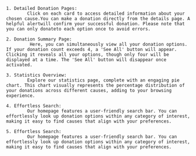     1. Detailed Donation Pages:
            Click on each card to access detailed information about your chosen cause.You can make a donation directly from the details page. A helpful alertwill confirm your successful donation. Please note that you can only donateto each option once to avoid errors.

    2. Donation Summary Page:
             Here, you can simultaneously view all your donation options. If your donation count exceeds 4, a 'See All' button will appear. Clicking it reveals all your options, though only four will be displayed at a time. The 'See All' button will disappear once activated.

    3. Statistics Overview:
            Explore our statistics page, complete with an engaging pie chart. This chart visually represents the percentage distribution of your donations across different causes, adding to your browsing experience.

    4. Effortless Search:
            Our homepage features a user-friendly search bar. You can effortlessly look up donation options within any category of interest, making it easy to find causes that align with your preferences.

    5. Effortless Search:
            Our homepage features a user-friendly search bar. You can effortlessly look up donation options within any category of interest, making it easy to find causes that align with your preferences.
